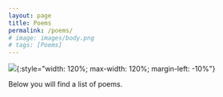 ```yaml
---
layout: page
title: Poems
permalink: /poems/
# image: images/body.png
# tags: [Poems]
---
```


![]({{site.baseurl}}/images/body.png){:style="width: 120%; max-width: 120%; margin-left: -10%"}

Below you will find a list of poems.
